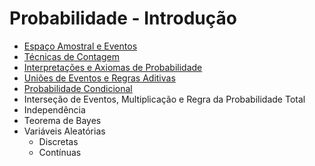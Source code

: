 # Probabilidade - Introdução

- [Espaço Amostral e Eventos](espaço_amostral_eventos.ipynb)
- [Técnicas de Contagem](técnicas_de_contagem.md)
- [Interpretações e Axiomas de Probabilidade](axiomas_probabilidade.md)
- [Uniões de Eventos e Regras Aditivas](uniões_e_regras_aditivas.md)
- [Probabilidade Condicional](probabilidade_condicional.md)
- Interseção de Eventos, Multiplicação e Regra da Probabilidade Total
- Independência
- Teorema de Bayes
- Variáveis Aleatórias
  - Discretas
  - Contínuas

